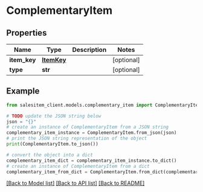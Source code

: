 # ComplementaryItem


## Properties

Name | Type | Description | Notes
------------ | ------------- | ------------- | -------------
**item_key** | [**ItemKey**](ItemKey.md) |  | [optional] 
**type** | **str** |  | [optional] 

## Example

```python
from salesitem_client.models.complementary_item import ComplementaryItem

# TODO update the JSON string below
json = "{}"
# create an instance of ComplementaryItem from a JSON string
complementary_item_instance = ComplementaryItem.from_json(json)
# print the JSON string representation of the object
print(ComplementaryItem.to_json())

# convert the object into a dict
complementary_item_dict = complementary_item_instance.to_dict()
# create an instance of ComplementaryItem from a dict
complementary_item_from_dict = ComplementaryItem.from_dict(complementary_item_dict)
```
[[Back to Model list]](../README.md#documentation-for-models) [[Back to API list]](../README.md#documentation-for-api-endpoints) [[Back to README]](../README.md)


